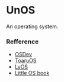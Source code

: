 # UnOS

An operating system.

### Refference

- [OSDev](https://wiki.osdev.org/Going_Further_on_x86)
- [ToaruOS](https://github.com/klange/toaruos)
- [LyOS](https://github.com/Jimx-/lyos)
- [Little OS book](https://littleosbook.github.io)
